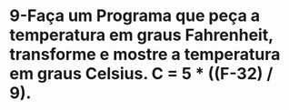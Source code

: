 <h1>9-Faça um Programa que peça a temperatura em graus Fahrenheit, transforme e mostre a temperatura em graus Celsius.
C = 5 * ((F-32) / 9).</h1>